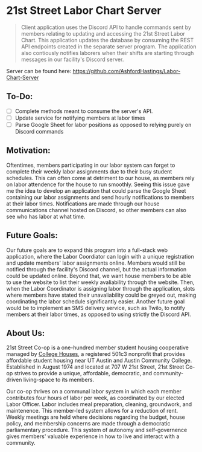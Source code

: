 # 21st Street Labor Chart Server
> Client application uses the Discord API to handle commands sent by members relating to 
updating and accessing the 21st Street Labor Chart. This application updates the database by consuming the REST API endpoints created in the separate server program.
The application also contiously notifies laborers when their shifts are starting through messages in our facility's Discord server.

Server can be found here: <https://github.com/AshfordHastings/Labor-Chart-Server>

## To-Do:
- [ ] Complete methods meant to consume the server's API. 
- [ ] Update service for notifying members at labor times
- [ ] Parse Google Sheet for labor positions as opposed to relying purely on Discord commands

## Motivation:
Oftentimes, members participating in our labor system can forget to complete their weekly labor assignments due to their busy student schedules. This can often come at 
detriment to our house, as members rely on labor attendence for the house to run smoothly. Seeing this issue gave me the idea to develop an application that could
parse the Google Sheet containing our labor assignments and send hourly notifications to members at their labor times. Notifications are made through our house communications channel 
hosted on Discord, so other members can also see who has labor at what time. 

## Future Goals:
Our future goals are to expand this program into a full-stack web application, where the Labor Coordiator can login with a unique registration and update members' labor assignments online.
Members would still be notified through the facility's Discord channel, but the actual information could be updated online. Beyond that, we want house members to be able to 
use the website to list their weekly avaliability through the website. Then, when the Labor Coordinator is assigning labor through the application, slots where members have stated their 
unavaliability could be greyed out, making coordinating the labor schedule significantly easier. Another future goal would be to implement an SMS delivery service, such as Twilo, to
notify members at their labor times, as opposed to using strictly the Discord API.

## About Us:

21st Street Co-op is a one-hundred member student housing cooperative managed by [College Houses](https://collegehouses.org/), a registered 501c3 nonprofit that provides affordable student housing near
UT Austin and Austin Community College. Established in August 1974 and located at 707 W 21st Street, 21st Street Co-op strives to provide a unique, affordable, democratic, and community-driven 
living-space to its members.

Our co-op thrives on a communal labor system in which
each member contributes four hours of labor per week, as coordinated by our elected Labor Officer. Labor includes meal preparation, cleaning, groundwork, and maintenence. This member-led system
allows for a reduction of rent. Weekly meetings are held where decisions regarding the budget, house policy, and
membership concerns are made through a democratic parliamentary procedure. This system of autonomy and self-governence gives members' valuable experience in how to live and 
interact with a community. 
